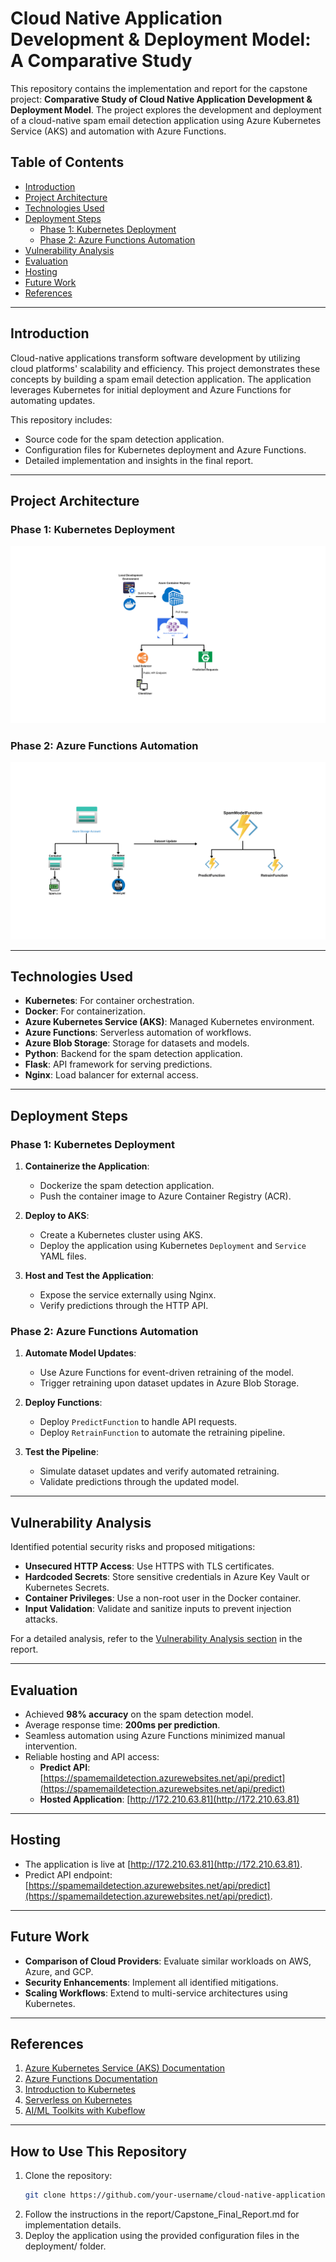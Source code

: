 # Cloud Native Application Development & Deployment Model: A Comparative Study

This repository contains the implementation and report for the capstone project: **Comparative Study of Cloud Native Application Development & Deployment Model**. The project explores the development and deployment of a cloud-native spam email detection application using Azure Kubernetes Service (AKS) and automation with Azure Functions.

## Table of Contents
- [Introduction](#introduction)
- [Project Architecture](#project-architecture)
- [Technologies Used](#technologies-used)
- [Deployment Steps](#deployment-steps)
  - [Phase 1: Kubernetes Deployment](#phase-1-kubernetes-deployment)
  - [Phase 2: Azure Functions Automation](#phase-2-azure-functions-automation)
- [Vulnerability Analysis](#vulnerability-analysis)
- [Evaluation](#evaluation)
- [Hosting](#hosting)
- [Future Work](#future-work)
- [References](#references)

---

## Introduction

Cloud-native applications transform software development by utilizing cloud platforms' scalability and efficiency. This project demonstrates these concepts by building a spam email detection application. The application leverages Kubernetes for initial deployment and Azure Functions for automating updates.

This repository includes:
- Source code for the spam detection application.
- Configuration files for Kubernetes deployment and Azure Functions.
- Detailed implementation and insights in the final report.

---

## Project Architecture

### Phase 1: Kubernetes Deployment
![Kubernetes Architecrure](https://github.com/Indrasena8/Masters_Capstone_Project/blob/main/Images/Phase1.png)

### Phase 2: Azure Functions Automation
![Azure Functions Architecture](https://github.com/Indrasena8/Masters_Capstone_Project/blob/main/Images/Phase2.png)

---

## Technologies Used

- **Kubernetes**: For container orchestration.
- **Docker**: For containerization.
- **Azure Kubernetes Service (AKS)**: Managed Kubernetes environment.
- **Azure Functions**: Serverless automation of workflows.
- **Azure Blob Storage**: Storage for datasets and models.
- **Python**: Backend for the spam detection application.
- **Flask**: API framework for serving predictions.
- **Nginx**: Load balancer for external access.

---

## Deployment Steps

### Phase 1: Kubernetes Deployment

1. **Containerize the Application**:
   - Dockerize the spam detection application.
   - Push the container image to Azure Container Registry (ACR).

2. **Deploy to AKS**:
   - Create a Kubernetes cluster using AKS.
   - Deploy the application using Kubernetes `Deployment` and `Service` YAML files.

3. **Host and Test the Application**:
   - Expose the service externally using Nginx.
   - Verify predictions through the HTTP API.

### Phase 2: Azure Functions Automation

1. **Automate Model Updates**:
   - Use Azure Functions for event-driven retraining of the model.
   - Trigger retraining upon dataset updates in Azure Blob Storage.

2. **Deploy Functions**:
   - Deploy `PredictFunction` to handle API requests.
   - Deploy `RetrainFunction` to automate the retraining pipeline.

3. **Test the Pipeline**:
   - Simulate dataset updates and verify automated retraining.
   - Validate predictions through the updated model.

---

## Vulnerability Analysis

Identified potential security risks and proposed mitigations:
- **Unsecured HTTP Access**: Use HTTPS with TLS certificates.
- **Hardcoded Secrets**: Store sensitive credentials in Azure Key Vault or Kubernetes Secrets.
- **Container Privileges**: Use a non-root user in the Docker container.
- **Input Validation**: Validate and sanitize inputs to prevent injection attacks.

For a detailed analysis, refer to the [Vulnerability Analysis section](https://github.com/Indrasena8/Masters_Capstone_Project/blob/main/Report/Indrasena_Final_Report.pdf) in the report.

---

## Evaluation

- Achieved **98% accuracy** on the spam detection model.
- Average response time: **200ms per prediction**.
- Seamless automation using Azure Functions minimized manual intervention.
- Reliable hosting and API access:
  - **Predict API**: [https://spamemaildetection.azurewebsites.net/api/predict](https://spamemaildetection.azurewebsites.net/api/predict)
  - **Hosted Application**: [http://172.210.63.81](http://172.210.63.81)

---

## Hosting

- The application is live at [http://172.210.63.81](http://172.210.63.81).
- Predict API endpoint: [https://spamemaildetection.azurewebsites.net/api/predict](https://spamemaildetection.azurewebsites.net/api/predict).

---

## Future Work

- **Comparison of Cloud Providers**: Evaluate similar workloads on AWS, Azure, and GCP.
- **Security Enhancements**: Implement all identified mitigations.
- **Scaling Workflows**: Extend to multi-service architectures using Kubernetes.

---

## References

1. [Azure Kubernetes Service (AKS) Documentation](https://learn.microsoft.com/en-us/azure/aks/)
2. [Azure Functions Documentation](https://learn.microsoft.com/en-us/azure/azure-functions/)
3. [Introduction to Kubernetes](https://trainingportal.linuxfoundation.org/learn/course/introduction-to-kubernetes)
4. [Serverless on Kubernetes](https://trainingportal.linuxfoundation.org/learn/course/introduction-to-serverless-on-kubernetes-lfs157)
5. [AI/ML Toolkits with Kubeflow](https://training.linuxfoundation.org/training/introduction-to-ai-ml-toolkits-with-kubeflow-lfs147)

---

## How to Use This Repository

1. Clone the repository:
   ```bash
   git clone https://github.com/your-username/cloud-native-application.git
2.	Follow the instructions in the report/Capstone_Final_Report.md for implementation details.
3.	Deploy the application using the provided configuration files in the deployment/ folder.
